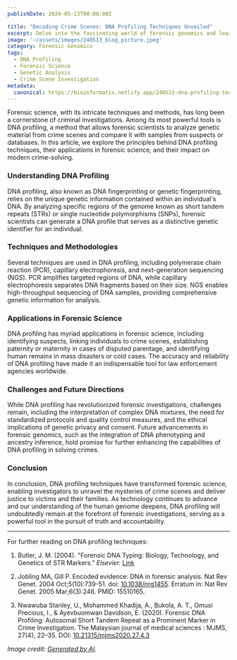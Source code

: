 ```yaml
---
publishDate: 2024-05-13T00:00:00Z

title: "Decoding Crime Scenes: DNA Profiling Techniques Unveiled"
excerpt: Delve into the fascinating world of forensic genomics and learn how DNA profiling techniques are revolutionizing crime scene investigations, providing crucial evidence for solving mysteries and delivering justice.
image: '~/assets/images/240513_blog_picture.jpeg'
category: Forensic Genomics
tags:
  - DNA Profiling
  - Forensic Science
  - Genetic Analysis
  - Crime Scene Investigation
metadata:
  canonical: https://bioinformatix.netlify.app/240513-dna-profiling-techniques-forensic-science
---
```


Forensic science, with its intricate techniques and methods, has long been a cornerstone of criminal investigations. Among its most powerful tools is DNA profiling, a method that allows forensic scientists to analyze genetic material from crime scenes and compare it with samples from suspects or databases. In this article, we explore the principles behind DNA profiling techniques, their applications in forensic science, and their impact on modern crime-solving.

### Understanding DNA Profiling

DNA profiling, also known as DNA fingerprinting or genetic fingerprinting, relies on the unique genetic information contained within an individual's DNA. By analyzing specific regions of the genome known as short tandem repeats (STRs) or single nucleotide polymorphisms (SNPs), forensic scientists can generate a DNA profile that serves as a distinctive genetic identifier for an individual.

### Techniques and Methodologies

Several techniques are used in DNA profiling, including polymerase chain reaction (PCR), capillary electrophoresis, and next-generation sequencing (NGS). PCR amplifies targeted regions of DNA, while capillary electrophoresis separates DNA fragments based on their size. NGS enables high-throughput sequencing of DNA samples, providing comprehensive genetic information for analysis.

### Applications in Forensic Science

DNA profiling has myriad applications in forensic science, including identifying suspects, linking individuals to crime scenes, establishing paternity or maternity in cases of disputed parentage, and identifying human remains in mass disasters or cold cases. The accuracy and reliability of DNA profiling have made it an indispensable tool for law enforcement agencies worldwide.

### Challenges and Future Directions

While DNA profiling has revolutionized forensic investigations, challenges remain, including the interpretation of complex DNA mixtures, the need for standardized protocols and quality control measures, and the ethical implications of genetic privacy and consent. Future advancements in forensic genomics, such as the integration of DNA phenotyping and ancestry inference, hold promise for further enhancing the capabilities of DNA profiling in solving crimes.

### Conclusion

In conclusion, DNA profiling techniques have transformed forensic science, enabling investigators to unravel the mysteries of crime scenes and deliver justice to victims and their families. As technology continues to advance and our understanding of the human genome deepens, DNA profiling will undoubtedly remain at the forefront of forensic investigations, serving as a powerful tool in the pursuit of truth and accountability.

***

For further reading on DNA profiling techniques:

1. Butler, J. M. (2004). "Forensic DNA Typing: Biology, Technology, and Genetics of STR Markers." *Elsevier.* [Link](https://shop.elsevier.com/books/forensic-dna-typing/butler/978-0-08-047061-0)

2. Jobling MA, Gill P. Encoded evidence: DNA in forensic analysis. Nat Rev Genet. 2004 Oct;5(10):739-51. doi: [10.1038/nrg1455](https://doi.org/10.1038/nrg1455). Erratum in: Nat Rev Genet. 2005 Mar;6(3):246. PMID: 15510165.

3. Nwawuba Stanley, U., Mohammed Khadija, A., Bukola, A. T., Omusi Precious, I., & Ayevbuomwan Davidson, E. (2020). Forensic DNA Profiling: Autosomal Short Tandem Repeat as a Prominent Marker in Crime Investigation. The Malaysian journal of medical sciences : MJMS, 27(4), 22–35. DOI: [10.21315/mjms2020.27.4.3](https://doi.org/10.21315/mjms2020.27.4.3)

*Image credit: [Generated by AI](https://copilot.microsoft.com/images/create/illustration-of-utilization-of-dna-profiling-techn/1-6641cb07bc1d44eaad01392c2e0825c3?id=lcTaZUr4PUGOmBTJ373lTA%3D%3D&view=detailv2&idpp=genimg&idpclose=1&thid=OIG2.EeNipUqY5eUSOHJw2gOM&form=SYDBIC).*